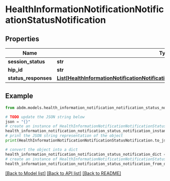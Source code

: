 # HealthInformationNotificationNotificationStatusNotification


## Properties

Name | Type | Description | Notes
------------ | ------------- | ------------- | -------------
**session_status** | **str** |  | 
**hip_id** | **str** |  | 
**status_responses** | [**List[HealthInformationNotificationNotificationStatusNotificationStatusResponsesInner]**](HealthInformationNotificationNotificationStatusNotificationStatusResponsesInner.md) |  | [optional] 

## Example

```python
from abdm.models.health_information_notification_notification_status_notification import HealthInformationNotificationNotificationStatusNotification

# TODO update the JSON string below
json = "{}"
# create an instance of HealthInformationNotificationNotificationStatusNotification from a JSON string
health_information_notification_notification_status_notification_instance = HealthInformationNotificationNotificationStatusNotification.from_json(json)
# print the JSON string representation of the object
print(HealthInformationNotificationNotificationStatusNotification.to_json())

# convert the object into a dict
health_information_notification_notification_status_notification_dict = health_information_notification_notification_status_notification_instance.to_dict()
# create an instance of HealthInformationNotificationNotificationStatusNotification from a dict
health_information_notification_notification_status_notification_from_dict = HealthInformationNotificationNotificationStatusNotification.from_dict(health_information_notification_notification_status_notification_dict)
```
[[Back to Model list]](../README.md#documentation-for-models) [[Back to API list]](../README.md#documentation-for-api-endpoints) [[Back to README]](../README.md)


